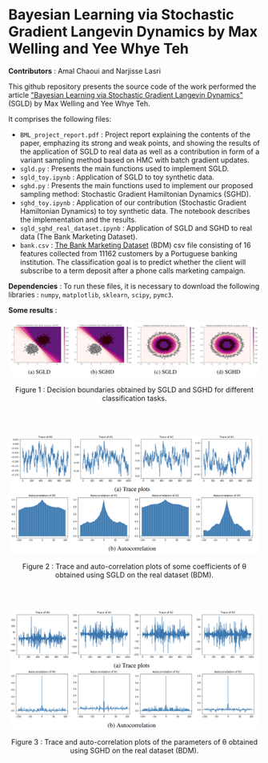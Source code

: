 # Bayesian Learning via Stochastic Gradient Langevin Dynamics by Max Welling and Yee Whye Teh

**Contributors** : Amal Chaoui and Narjisse Lasri

This github repository presents the source code of the work performed  the article ["Bayesian Learning via Stochastic Gradient Langevin Dynamics"](https://www.stats.ox.ac.uk/~teh/research/compstats/WelTeh2011a.pdf) (SGLD) by Max Welling and Yee Whye Teh.

It comprises the following files:
 - `BML_project_report.pdf` : Project report explaining the contents of the paper, emphazing its strong and weak points, and showing the results of the application of SGLD to real data as well as a contribution in form of a variant sampling method based on HMC with batch gradient updates.
 - `sgld.py` : Presents the main functions used to implement SGLD. 
 - `sgld_toy.ipynb` : Application of SGLD to toy synthetic data. 
 - `sghd.py` : Presents the main functions used to implement our proposed sampling method: Stochastic Gradient Hamiltonian Dynamics (SGHD). 
 - `sghd_toy.ipynb` : Application of our contribution (Stochastic Gradient Hamiltonian Dynamics) to toy synthetic data. The notebook describes the implementation and the results. 
 - `sgld_sghd_real_dataset.ipynb` : Application of SGLD and SGHD to real data (The Bank Marketing Dataset). 
 - `bank.csv` : [The Bank Marketing Dataset](https://www.kaggle.com/datasets/janiobachmann/bank-marketing-dataset) (BDM) csv file consisting of 16 features collected from 11162 customers by a Portuguese banking institution. The classification goal is to predict whether the client will subscribe to a term deposit after a phone calls marketing campaign.
 
**Dependencies** : To run these files, it is necessary to download the following libraries : `numpy`, `matplotlib`, `sklearn`, `scipy`, `pymc3`. 

**Some results** : 

![My Image](image/plot.png)
<p style="text-align: center;">Figure 1 : Decision boundaries obtained by SGLD and SGHD for different classification tasks.</p>
<br /><br />


![My Image](image/SGLD.png)
<p style="text-align: center;">Figure 2 : Trace and auto-correlation plots of some coefficients of θ obtained using SGLD on the  real dataset (BDM).</p>
<br /><br />


![My Image](image/SGHD.png)
<p style="text-align: center;">Figure 3 : Trace and auto-correlation plots of the parameters of θ obtained using SGHD on the real dataset (BDM). </p>
<br /><br />




